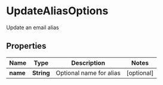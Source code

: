 

# UpdateAliasOptions

Update an email alias
## Properties

Name | Type | Description | Notes
------------ | ------------- | ------------- | -------------
**name** | **String** | Optional name for alias |  [optional]



